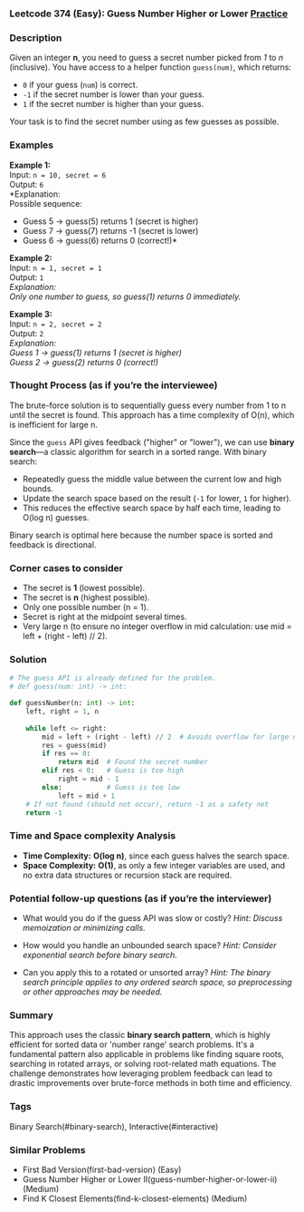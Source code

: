 ### Leetcode 374 (Easy): Guess Number Higher or Lower [Practice](https://leetcode.com/problems/guess-number-higher-or-lower)

### Description  
Given an integer **n**, you need to guess a secret number picked from *1* to *n* (inclusive). You have access to a helper function `guess(num)`, which returns:
- `0` if your guess (`num`) is correct.
- `-1` if the secret number is lower than your guess.
- `1` if the secret number is higher than your guess.

Your task is to find the secret number using as few guesses as possible.

### Examples  

**Example 1:**  
Input: `n = 10, secret = 6`  
Output: `6`  
*Explanation:  
Possible sequence:  
- Guess 5 → guess(5) returns 1 (secret is higher)  
- Guess 7 → guess(7) returns -1 (secret is lower)  
- Guess 6 → guess(6) returns 0 (correct!)*

**Example 2:**  
Input: `n = 1, secret = 1`  
Output: `1`  
*Explanation:  
Only one number to guess, so guess(1) returns 0 immediately.*

**Example 3:**  
Input: `n = 2, secret = 2`  
Output: `2`  
*Explanation:  
Guess 1 → guess(1) returns 1 (secret is higher)  
Guess 2 → guess(2) returns 0 (correct!)*

### Thought Process (as if you’re the interviewee)  

The brute-force solution is to sequentially guess every number from 1 to n until the secret is found. This approach has a time complexity of O(n), which is inefficient for large n.

Since the `guess` API gives feedback ("higher" or "lower"), we can use **binary search**—a classic algorithm for search in a sorted range. With binary search:
- Repeatedly guess the middle value between the current low and high bounds.
- Update the search space based on the result (`-1` for lower, `1` for higher).
- This reduces the effective search space by half each time, leading to O(log n) guesses.

Binary search is optimal here because the number space is sorted and feedback is directional.

### Corner cases to consider  
- The secret is **1** (lowest possible).
- The secret is **n** (highest possible).
- Only one possible number (n = 1).
- Secret is right at the midpoint several times.
- Very large n (to ensure no integer overflow in mid calculation: use mid = left + (right - left) // 2).

### Solution

```python
# The guess API is already defined for the problem.
# def guess(num: int) -> int:

def guessNumber(n: int) -> int:
    left, right = 1, n
    
    while left <= right:
        mid = left + (right - left) // 2  # Avoids overflow for large n
        res = guess(mid)
        if res == 0:
            return mid  # Found the secret number
        elif res < 0:   # Guess is too high
            right = mid - 1
        else:           # Guess is too low
            left = mid + 1
    # If not found (should not occur), return -1 as a safety net
    return -1
```

### Time and Space complexity Analysis  

- **Time Complexity:** **O(log n)**, since each guess halves the search space.
- **Space Complexity:** **O(1)**, as only a few integer variables are used, and no extra data structures or recursion stack are required.

### Potential follow-up questions (as if you’re the interviewer)  

- What would you do if the guess API was slow or costly?
  *Hint: Discuss memoization or minimizing calls.*

- How would you handle an unbounded search space?
  *Hint: Consider exponential search before binary search.*

- Can you apply this to a rotated or unsorted array?
  *Hint: The binary search principle applies to any ordered search space, so preprocessing or other approaches may be needed.*

### Summary
This approach uses the classic **binary search pattern**, which is highly efficient for sorted data or 'number range' search problems. It's a fundamental pattern also applicable in problems like finding square roots, searching in rotated arrays, or solving root-related math equations. The challenge demonstrates how leveraging problem feedback can lead to drastic improvements over brute-force methods in both time and efficiency.

### Tags
Binary Search(#binary-search), Interactive(#interactive)

### Similar Problems
- First Bad Version(first-bad-version) (Easy)
- Guess Number Higher or Lower II(guess-number-higher-or-lower-ii) (Medium)
- Find K Closest Elements(find-k-closest-elements) (Medium)